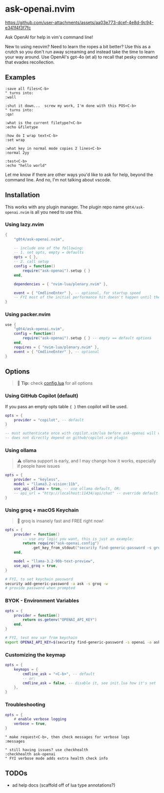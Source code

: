 # ask-openai.nvim

https://github.com/user-attachments/assets/aa03e773-dcef-4e8d-9c94-e341f4f3f7fc

Ask OpenAI for help in vim's command line!

New to using neovim? Need to learn the ropes a bit better? Use this as a crutch so you don't run away screaming and instead take the time to learn your way around. Use OpenAI's gpt-4o (et al) to recall that pesky command that evades recollection.

## Examples

```vim
:save all files<C-b>
" turns into:
:wall

:shut it down...  screw my work, I'm done with this POS<C-b>
" turns into:
:qa!

:what is the current filetype?<C-b>
:echo &filetype

:how do I wrap text<C-b>
:set wrap

:what key in normal mode copies 2 lines<C-b>
:normal 2yy

:test<C-b>
:echo "hello world"

```

Let me know if there are other ways you'd like to ask for help, beyond the command line. And no, I'm not talking about vscode.

## Installation

This works with any plugin manager. The plugin repo name `g0t4/ask-openai.nvim` is all you need to use this.

### Using lazy.nvim

```lua
{
    "g0t4/ask-openai.nvim",

    -- include one of the following:
    -- 1. set opts, empty = defaults
    opts = { },
    -- 2. call setup
    config = function()
        require("ask-openai").setup { }
    end,

    dependencies = { "nvim-lua/plenary.nvim" },

    event = { "CmdlineEnter" }, -- optional, for startup speed
    -- FYI most of the initial performance hit doesn't happen until the first use
}
```

### Using packer.nvim

```lua
use {
    "g0t4/ask-openai.nvim",
    config = function()
        require("ask-openai").setup { } -- empty == default options
    end,
    requires = { "nvim-lua/plenary.nvim" },
    event = { "CmdlineEnter" }, -- optional
}
```

## Options

> 📌 **Tip:** check [config.lua](lua/ask-openai/config.lua) for all options

### Using GitHub Copilot (default)

If you pass an empty opts table `{ }` then copilot will be used.

```lua
opts = {
    provider = "copilot", -- default
}

-- must authenticate once with copilot.vim/lua before ask-openai will work
-- does not directly depend on github/copilot.vim plugin
```

### Using ollama

> ⚠️ ollama support is early, and I may change how it works, especially if people have issues

```lua
opts = {
    provider = "keyless",
    model = "llama3.2-vision:11b",
    use_api_ollama = true, -- use ollama default, OR:
    -- api_url = "http://localhost:11434/api/chat" -- override default for ollama
}
```

### Using groq + macOS Keychain

> 💨 groq is insanely fast and FREE right now!

```lua
opts = {
    provider = function()
        -- use any logic you want, this is just an example:
        return require("ask-openai.config")
            .get_key_from_stdout("security find-generic-password -s groq -a ask -w" )
    end,

    model = "llama-3.2-90b-text-preview",
    use_api_groq = true,
}
```

```bash
# FYI, to set keychain password
security add-generic-password -a ask -s groq -w
# provide password when prompted
```

### BYOK - Environment Variables

```lua
opts = {
    provider = function()
        return os.getenv("OPENAI_API_KEY")
    end,
}
```

```bash
# FYI, test env var from keychain
export OPENAI_API_KEY=$(security find-generic-password -s openai -a ask -w )
```

### Customizing the keymap

```lua
opts = {
    keymaps = {
        cmdline_ask = "<C-b>", -- default
        -- or:
        cmdline_ask = false, -- disable it, see init.lua how it's set
    },
}
```

### Troubleshooting

```lua
opts = {
    # enable verbose logging
    verbose = true,
}
```

```vim
" make request<C-b>, then check messages for verbose logs
:messages

" still having issues? use checkhealth
:checkhealth ask-openai
" FYI verbose mode adds extra health check info
```

## TODOs

-   ad help docs (scaffold off of lua type annotations?)
